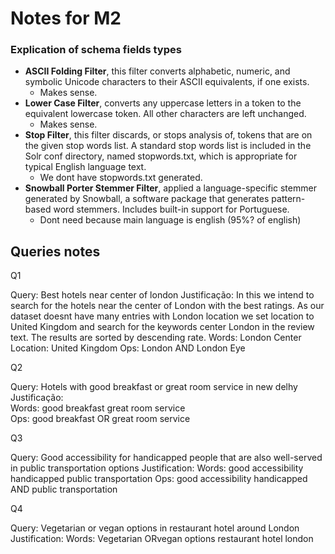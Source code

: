 # Notes for M2

### Explication of schema fields types

- __ASCII Folding Filter__, this filter converts alphabetic, numeric, and symbolic Unicode characters to their ASCII equivalents, if one exists.
    - Makes sense.
- __Lower Case Filter__, converts any uppercase letters in a token to the equivalent lowercase token. All other characters are left unchanged.
    - Makes sense.
- __Stop Filter__, this filter discards, or stops analysis of, tokens that are on the given stop words list. A standard stop words list is included in the Solr conf directory, named stopwords.txt, which is appropriate for typical English language text.
    - We dont have stopwords.txt generated.
- __Snowball Porter Stemmer Filter__, applied a language-specific stemmer generated by Snowball, a software package that generates pattern-based word stemmers. Includes built-in support for Portuguese.
    - Dont need because main language is english (95%? of english)

## Queries notes

Q1

Query: Best hotels near center of london
Justificação: In this we intend to search for the hotels near the center of London with the best ratings. As our dataset doesnt have many entries with London location we set location to United Kingdom and search for the keywords center London in the review text. The results are sorted by descending rate.
Words: London Center
Location: United Kingdom
Ops: London AND London Eye

Q2

Query: Hotels with good breakfast or great room service in new delhy<br>
Justificação: <br>
Words: good breakfast great room service <br>
Ops: good breakfast OR great room service <br>

Q3

Query: Good accessibility for handicapped people that are also well-served in public transportation options
Justification:
Words: good accessibility handicapped public transportation
Ops: good accessibility handicapped AND public transportation

Q4

Query: Vegetarian or vegan options in restaurant hotel around London
Justification:
Words: Vegetarian ORvegan options restaurant hotel london